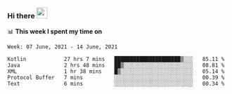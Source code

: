 ### Hi there <a href="https://www.gautamkrishnar.com/"><img src="https://media.giphy.com/media/hvRJCLFzcasrR4ia7z/giphy.gif" width="25px"></a>

📊 **This week I spent my time on**

<!--START_SECTION:waka-->
```text
Week: 07 June, 2021 - 14 June, 2021

Kotlin            27 hrs 7 mins   █████████████████████▒░░░   85.11 % 
Java              2 hrs 48 mins   ██▒░░░░░░░░░░░░░░░░░░░░░░   08.81 % 
XML               1 hr 38 mins    █▒░░░░░░░░░░░░░░░░░░░░░░░   05.14 % 
Protocol Buffer   7 mins          ░░░░░░░░░░░░░░░░░░░░░░░░░   00.39 % 
Text              6 mins          ░░░░░░░░░░░░░░░░░░░░░░░░░   00.34 % 
```
<!--END_SECTION:waka-->
